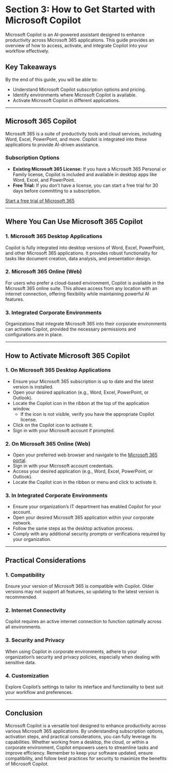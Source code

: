 # Section 3: How to Get Started with Microsoft Copilot

Microsoft Copilot is an AI-powered assistant designed to enhance productivity across Microsoft 365 applications. This guide provides an overview of how to access, activate, and integrate Copilot into your workflow effectively.

## Key Takeaways

By the end of this guide, you will be able to:

- Understand Microsoft Copilot subscription options and pricing.
- Identify environments where Microsoft Copilot is available.
- Activate Microsoft Copilot in different applications.

---

## Microsoft 365 Copilot

Microsoft 365 is a suite of productivity tools and cloud services, including Word, Excel, PowerPoint, and more. Copilot is integrated into these applications to provide AI-driven assistance.

### Subscription Options

- **Existing Microsoft 365 License:** If you have a Microsoft 365 Personal or Family license, Copilot is included and available in desktop apps like Word, Excel, and PowerPoint.
- **Free Trial:** If you don’t have a license, you can start a free trial for 30 days before committing to a subscription.

[Start a free trial of Microsoft 365](https://www.microsoft.com/microsoft-365/try)

---

## Where You Can Use Microsoft 365 Copilot

### 1. Microsoft 365 Desktop Applications

Copilot is fully integrated into desktop versions of Word, Excel, PowerPoint, and other Microsoft 365 applications. It provides robust functionality for tasks like document creation, data analysis, and presentation design.

### 2. Microsoft 365 Online (Web)

For users who prefer a cloud-based environment, Copilot is available in the Microsoft 365 online suite. This allows access from any location with an internet connection, offering flexibility while maintaining powerful AI features.

### 3. Integrated Corporate Environments

Organizations that integrate Microsoft 365 into their corporate environments can activate Copilot, provided the necessary permissions and configurations are in place.

---

## How to Activate Microsoft 365 Copilot

### 1. On Microsoft 365 Desktop Applications

- Ensure your Microsoft 365 subscription is up to date and the latest version is installed.
- Open your desired application (e.g., Word, Excel, PowerPoint, or Outlook).
- Locate the Copilot icon in the ribbon at the top of the application window.
  - If the icon is not visible, verify you have the appropriate Copilot license.
- Click on the Copilot icon to activate it.
- Sign in with your Microsoft account if prompted.

### 2. On Microsoft 365 Online (Web)

- Open your preferred web browser and navigate to the [Microsoft 365 portal](https://www.office.com/).
- Sign in with your Microsoft account credentials.
- Access your desired application (e.g., Word, Excel, PowerPoint, or Outlook).
- Locate the Copilot icon in the ribbon or menu and click to activate it.

### 3. In Integrated Corporate Environments

- Ensure your organization’s IT department has enabled Copilot for your account.
- Open your desired Microsoft 365 application within your corporate network.
- Follow the same steps as the desktop activation process.
- Comply with any additional security prompts or verifications required by your organization.

---

## Practical Considerations

### 1. Compatibility

Ensure your version of Microsoft 365 is compatible with Copilot. Older versions may not support all features, so updating to the latest version is recommended.

### 2. Internet Connectivity

Copilot requires an active internet connection to function optimally across all environments.

### 3. Security and Privacy

When using Copilot in corporate environments, adhere to your organization’s security and privacy policies, especially when dealing with sensitive data.

### 4. Customization

Explore Copilot’s settings to tailor its interface and functionality to best suit your workflow and preferences.

---

## Conclusion

Microsoft Copilot is a versatile tool designed to enhance productivity across various Microsoft 365 applications. By understanding subscription options, activation steps, and practical considerations, you can fully leverage its capabilities. Whether working from a desktop, the cloud, or within a corporate environment, Copilot empowers users to streamline tasks and improve efficiency. Remember to keep your software updated, ensure compatibility, and follow best practices for security to maximize the benefits of Microsoft Copilot.

